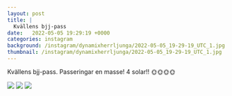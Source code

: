 ```yaml
---
layout: post
title: |
  Kvällens bjj-pass
date:   2022-05-05 19:29:19 +0000
categories: instagram
background: /instagram/dynamixherrljunga/2022-05-05_19-29-19_UTC_1.jpg
thumbnail: /instagram/dynamixherrljunga/2022-05-05_19-29-19_UTC_1.jpg
---
```

Kvällens bjj-pass. Passeringar en masse! 4 solar!! 🌞🌞🌞🌞 



<img src='/www-dynamix-herrljunga/instagram/dynamixherrljunga/2022-05-05_19-29-19_UTC_1.jpg' class='img-fluid' />


<img src='/www-dynamix-herrljunga/instagram/dynamixherrljunga/2022-05-05_19-29-19_UTC_2.jpg' class='img-fluid' />


<img src='/www-dynamix-herrljunga/instagram/dynamixherrljunga/2022-05-05_19-29-19_UTC_3.jpg' class='img-fluid' />

